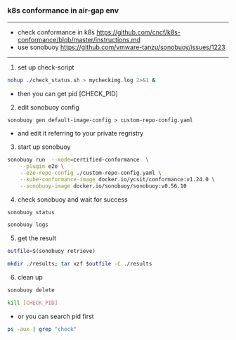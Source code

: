 ### k8s conformance in air-gap env

***
+ check conformance in k8s https://github.com/cncf/k8s-conformance/blob/master/instructions.md
+ use sonobuoy https://github.com/vmware-tanzu/sonobuoy/issues/1223

***
1. set up check-script
```sh
nohup ./check_status.sh > mycheckimg.log 2>&1 &
```
- then you can get pid [CHECK_PID]
2. edit sonobuoy config 
```
sonobuoy gen default-image-config > custom-repo-config.yaml
```
- and edit it referring to your private regristry
3. start up sonobuoy
```sh
sonobuoy run  --mode=certified-conformance  \
    --plugin e2e \
    --e2e-repo-config ./custom-repo-config.yaml \
    --kube-conformance-image docker.io/ycsit/conformance:v1.24.0 \
    --sonobuoy-image docker.io/sonobuoy/sonobuoy:v0.56.10 
```
4. check sonobuoy and wait for success
```sh
sonobuoy status
```
```sh
sonobuoy logs
```
5. get the result
```sh
outfile=$(sonobuoy retrieve)
```
```sh
mkdir ./results; tar xzf $outfile -C ./results
```
6. clean up 
```sh
sonobuoy delete
```
```sh
kill [CHECK_PID]
```
- or you can search pid first
```sh
ps -aux | grep "check"
```
